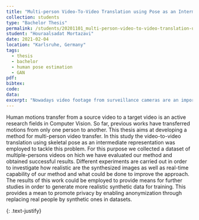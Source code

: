 ```yaml
---
title: "Multi-person Video-To-Video Translation using Pose as an Intermediate Representation Camera in Surveillance Videos"
collection: students
type: "Bachelor Thesis"
permalink: /students/20201101_multi-person-video-to-video-translation-using-pose-as-an-intermediate-representation
student: "Houraalsadat Mortazavi"
date: 2021-02-04
location: "Karlsruhe, Germany"
tags: 
  - thesis
  - bachelor
  - human pose estimation
  - GAN 
pdf:
bibtex:
code: 
data: 
excerpt: "Nowadays video footage from surveillance cameras are an important instrument for investigating crimes and identifying suspects. The analysis of huge amount of data acquired from numerous cameras poses enormous challenges to police investigation ..."
---
```


Human motions transfer from a source video to a target video is an active research fields in Computer Vision. So far, previous works have transferred motions from only one person to another. This thesis aims at developing a method for multi-person video transfer. In this study the video-to-video translation using skeletal pose as an intermediate representation was employed to tackle this problem. For this purpose we collected a dataset of multiple-persons videos on  hich we have evaluated our method and obtained successful results. Different experiments are carried out in order to investigate how realistic are the synthesized images as well as real-time capability of our method and what could be done to improve the approach. The results of this work could be employed to provide means for further studies in order to generate more realistic synthetic data for training. This provides a mean to promote privacy by enabling anonymization through replacing real people by synthetic ones in datasets.

{: .text-justify}